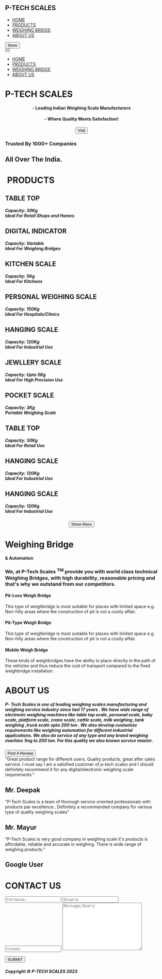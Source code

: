 <!DOCTYPE html>
<html lang="en">

<head>
    <meta charset="UTF-8">
    <meta http-equiv="X-UA-Compatible" content="IE=edge">
    <meta name="viewport" content="width=device-width, initial-scale=1.0">
    <title>P-TECH SCALES</title>
    <link rel="stylesheet" href="style.css">
</head>

<body>
    <nav class="nav">
        <div class="nav-left">
            <h1>P-TECH SCALES</h1>
        </div>
        <div class="nav-right">
            <ul>
                <a href="#">
                    <li>HOME</li>
                </a>
                <a href="#products">
                    <li>PRODUCTS</li>
                </a>
                <a href="#weigh">
                    <li>WEIGHING BRIDGE</li>
                </a>
                <a href="#about-us">
                    <li>ABOUT US</li>
                </a>
            </ul>
            <button class="button-default">
                <div class="flex"><span>
                        <div class="icon"></div>Store
                    </span></div>
            </button>
        </div>
        <button class="ham" onclick="showmenu()" id="ham">
            <div class="hamburger"></div>
        </button>
    </nav>
    <div class="menu" id="panel">
        <button class="cross-button" onclick="hidemenu()">
            <div class="cross"></div>
        </button>
        <ul>
            <a href="#" onclick="hidemenu()">
                <li>HOME</li>
            </a>
            <a href="#products" onclick="hidemenu()">
                <li>PRODUCTS</li>
            </a>
            <a href="#weigh" onclick="hidemenu()">
                <li>WEIGHING BRIDGE</li>
            </a>
            <a href="#about-us" onclick="hidemenu()">
                <li>ABOUT US</li>
            </a>
        </ul>
    </div>
    <div class="home section">
        <div class="home-left">
            <h1>P-TECH SCALES</h1>
            <center>
                <h4>- Leading Indian Weighing Scale Manufacturers</h4>
                <h4 class="margin">- Where Quality Meets Satisfaction!</h4>
                <a href="#trust" class="no-decoration"><button
                        class="button-default no-margin-button">Visit</button></a>
            </center>
        </div>
        <!-- <div class="home-right">
            <div class="hero"></div>
        </div> -->
    </div>
    <div class="trust transformed" id="trust">
        <h3>Trusted By 1000+ Companies</h3>
        <h2>All Over The India.</h2>
    </div>
    <div class="products section" id="products">
        <h1>&nbsp;PRODUCTS&nbsp;</h1>
        <div class="card-section">
            <div class="card ">
                <div class="card-image table-top"></div>
                <div class="card-info">
                    <h2>TABLE TOP</h2>
                    <h5>Capacity: 30Kg <br> Ideal For Retail Shops and Homes</h5>
                    <!-- <h4>₹2700/-</h4> -->
                </div>
            </div>
            <div class="card">
                <div class="card-image digital-indicator"></div>
                <div class="card-info">
                    <h2>DIGITAL INDICATOR</h2>
                    <h5>Capacity: Variable <br> Ideal For Weighing Bridges</h5>
                    <!-- <h4>₹5000/-</h4> -->
                </div>
            </div>
            <div class="card">
                <div class="card-image kitchen"></div>
                <div class="card-info">
                    <h2>KITCHEN SCALE</h2>
                    <h5>Capacity: 5Kg <br> Ideal For Kitchens</h5>
                    <!-- <h4>₹700/-</h4> -->
                </div>
            </div>
            <div class="card">
                <div class="card-image personal"></div>
                <div class="card-info">
                    <h2>PERSONAL WEIGHING SCALE</h2>
                    <h5>Capacity: 150Kg <br> Ideal For Hospitals/Clinics</h5>
                    <!-- <h4>₹900/-</h4> -->
                </div>
            </div>
            <div class="card">
                <div class="card-image hanging"></div>
                <div class="card-info">
                    <h2>HANGING SCALE</h2>
                    <h5>Capacity: 120Kg <br> Ideal For Industrial Use</h5>
                    <!-- <h4>₹700/-</h4> -->
                </div>
            </div>
            <div class="card">
                <div class="card-image jewellery"></div>
                <div class="card-info">
                    <h2>JEWLLERY SCALE</h2>
                    <h5>Capacity: Upto 5Kg <br> Ideal For High Precision Use</h5>
                    <!-- <h4>₹4000/-</h4> -->
                </div>
            </div>
            <div class="card">
                <div class="card-image pocket"></div>
                <div class="card-info">
                    <h2>POCKET SCALE</h2>
                    <h5>Capacity: 3Kg <br> Portable Weighing Scale</h5>
                    <!-- <h4>₹900/-</h4> -->
                </div>
            </div>
            <div class="card">
                <div class="card-image tt"></div>
                <div class="card-info">
                    <h2>TABLE TOP</h2>
                    <h5>Capacity: 30Kg <br> Ideal For Retail Use</h5>
                    <!-- <h4>₹700/-</h4> -->
                </div>
            </div>
            <div class="card  hide">
                <div class="card-image hanging"></div>
                <div class="card-info">
                    <h2>HANGING SCALE</h2>
                    <h5>Capacity: 120Kg <br> Ideal For Industrial Use</h5>
                    <!-- <h4>₹700/-</h4> -->
                </div>
            </div>
            <div class="card hide">
                <div class="card-image hanging"></div>
                <div class="card-info">
                    <h2>HANGING SCALE</h2>
                    <h5>Capacity: 120Kg <br> Ideal For Industrial Use</h5>
                    <!-- <h4>₹700/-</h4> -->
                </div>
            </div>
        </div>
        <center> <button class="button-default no-margin-button showmorebutton" onclick="check()" id="showmore">Show
                More</button>
        </center>
    </div>
    <div class="weighing-bridge" id="weigh">
        <div class="weighing-bridge-left">
            <h1>Weighing Bridge <br>
                <h4>& Automation</h4>
            </h1>
        </div>
        <div class="weighing-bridge-right">
            <div class="weigh-top">
                <h3>We, at P-Tech Scales <sup>TM</sup> provide you with world class technical Weighing Bridges, with
                    high durability, reasonable pricing and that's why we outstand from our competitors.</h3>
            </div>
            <div class="weigh-bottom">
                <div class="weigh-card">
                    <div class="weigh-image pit"></div>
                    <div class="weigh-info">
                        <div class="weigh-heading">
                            <h4>Pit-Less Weigh Bridge</h4>
                        </div>
                        <div class="weigh-text">This type of weighbridge is most suitable for places with limited space
                            e.g. Non-hilly areas where the construction of pit is not a costly affair.</div>
                    </div>
                </div>
                <div class="weigh-card">
                    <div class="weigh-image pit-type"></div>
                    <div class="weigh-info">
                        <div class="weigh-heading">
                            <h4>Pit-Type Weigh Bridge</h4>
                        </div>
                        <div class="weigh-text">This type of weighbridge is most suitable for places with limited space
                            e.g. Non-hilly areas where the construction of pit is not a costly affair.</div>
                    </div>
                </div>
                <div class="weigh-card no-border">
                    <div class="weigh-image mobile "></div>
                    <div class="weigh-info">
                        <div class="weigh-heading">
                            <h4>Mobile Weigh Bridge</h4>
                        </div>
                        <div class="weigh-text">These kinds of weighbridges have the ability to place directly in the
                            path of the vehicles and thus reduce the cost of transport compared to the fixed weighbridge
                            installation.</div>
                    </div>
                </div>
            </div>
            <!-- <button class="button-default" >Know More</button> -->
        </div>
    </div>
    <div class="about-us" id="about-us">
        <h1>ABOUT US</h1>
        <div class="about-bg">
            <h5>P- Tech Scales is one of leading weighing scales manufacturing and weighing service industry since last
                17 years .
                We have wide range of electronic weighing machines like table top scale, personal scale, baby scale,
                platform scale, crane scale, cattle scale, milk weighing ,tank weighing ,truck scale upto 200 ton .
                We also develop customize requirements like weighing automation for different industrial applications.
                We also do service of any type and any brand weighing machine 1mg to 200 ton.
                For this quality we also known service master.</h5>
        </div>
        <a href="https://www.google.com/search?hl=en-IN&gl=in&q=P-Tech+Scales,+P.no.+E+-98,+Welcome+industrial+complex,+Sanjay+Colony,+Sector+23,+Faridabad,+Haryana+121004&ludocid=3151429461554405174&lsig=AB86z5WweFuQ-I9mid67zen6NUhd#lrd=0x390cdbf7464c6e39:0x2bbc2065f6a69f36,3"
            target="_blank"><button class="round-hollow">Post A Review</button></a>
        <div class="reviews transformed">
            <div class="review-card">
                <center>
                    <div class="review-text" style="text-align: left;">"Great product range for different users, Quality
                        products, great after sales service. I must say I am a satisfied customer of p-tech scales and I
                        should definitely recommend it for any digital/electronic weighing scale requirements."</div>
                </center>
                <div class="top">
                    <div class="rating star"></div>
                    <div class="name">
                        <h2>Mr. Deepak</h2>
                    </div>
                </div>
            </div>
            <div class="review-card">
                <center>
                    <div class="review-text" style="text-align: left;">"P-Tech Scales is a team of thorough service
                        oriented professionals with products par excellence.. Definitely a recommended company for
                        various type of quality weighing scales"</div>
                </center>
                <div class="top">
                    <div class="rating star"></div>
                    <div class="name">
                        <h2>Mr. Mayur</h2>
                    </div>
                </div>
            </div>
            <div class="review-card">
                <center>
                    <div class="review-text" style="text-align: left;">"P-Tech Scales is very good company in weighing
                        scale it's products is affordable, reliable and accurate in weighing. There is wide range of
                        weighing products."</div>
                </center>
                <div class="top">
                    <div class="rating star"></div>
                    <div class="name">
                        <h2>Google User</h2>
                    </div>
                </div>
            </div>
        </div>
    </div>
    <div class="contact">
        <h1>CONTACT US</h1>
        <form action="" onsubmit="sendEmail(); reset(); return false;">
            <input type="text" placeholder="Full Name...">
            <input type="text" placeholder="Email Id" id="email">
            <input type="number" placeholder="Contact">
            <textarea name="msg" id="msg" cols="30" rows="10" class="text" placeholder="Message/Query"></textarea>
        </form>
        <button class="button-default white no-margin-button" onclick="sendEmail()">SUBMIT</button>
        <!-- <button class="button-default white" type="reset">SUBMIT</button> -->
        <h5>Copyright &copy; P-TECH SCALES 2023</h5>
    </div>
    <script src="https://smtpjs.com/v3/smtp.js">
    </script>

    

<script>
    window.addEventListener('scroll',reveal);
    function reveal(){
        var reveals = document.querySelectorAll('.transformed');
        for(var i=0; reveals.length;i++){
            var windowheight = window.innerHeight;
            var revealtop = reveals[i].getBoundingClientRect().top;
            var revealpoint = 200;

            if(revealtop < windowheight - revealpoint){
                reveals[i].classList.add('active');
            }
            else{
                reveals[i].classList.remove('active');
            }

        }
    }
        function sendEmail() {
            console.log("EMAIL")
            Email.send({
                Host: "smtp.elasticemail.com",
                Username: "54fca6c3-a751-4a67-8885-9060e40de33f",
                Password: "00#",
                To: 'varun2365scifi@gmail.com',
                From: document.getElementById("email").value,
                Subject: "This is the subject",
                Body: "And this is the body"
            }).then(
                message => alert(message)
            );
        
        }
        document.getElementById("panel").id = "tab";
        document.getElementById("ham").id = "ham";
        document.querySelectorAll('*').forEach(elem => {
            if (elem.offsetWidth > document.documentElement.offsetWidth) {
                console.log('Problem child: ', el);
            }
        });
        function hidemenu() {
            tab.style.opacity = "0";
            setTimeout(() => { tab.style.display = "none"; }, 300);
        }
        function showmenu() {
            tab.style.display = "block";
            setTimeout(() => { tab.style.opacity = "1"; }, 300);
        }


        const hide = document.querySelectorAll(".hide");
        let num = hide.length;
        console.log(num)
        const button = document.querySelector(".showmorebutton");
        function check() {
            if (button.id == "showmore") {
                for (i = 0; i < num; i++) {
                    hide[i].style.display = "block";
                }
                button.innerText = "Show Less";
                button.id = "showless";

            }
            else if (button.id = "showless") {
                for (i = 0; i < num; i++) {
                    hide[i].style.display = "none";
                }
                button.innerText = "Show More";
                button.id = "showmore";
            }
        }

    </script>
</body>

</html>
